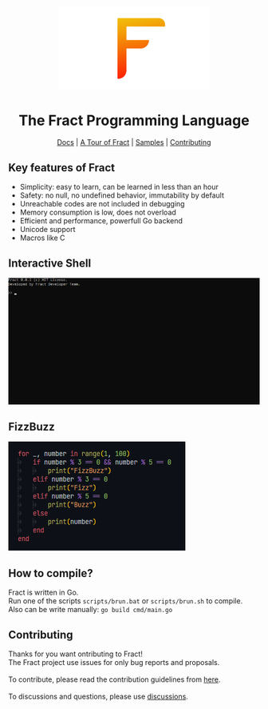 <div align="center">
<p>
    <img width="300" src="https://raw.githubusercontent.com/fract-lang/resources/main/logo/fract.svg?sanitize=true">
</p>
<h1>The Fract Programming Language</h1>

[Docs](https://github.com/fract-lang/fract/tree/master/docs) |
[A Tour of Fract](https://github.com/fract-lang/fract/blob/master/docs/fract/a_tour_of_fract.md) |
[Samples](https://github.com/fract-lang/fract/tree/master/samples) |
[Contributing](#contributing)

</div>

## Key features of Fract
+ Simplicity: easy to learn, can be learned in less than an hour
+ Safety: no null, no undefined behavior, immutability by default
+ Unreachable codes are not included in debugging
+ Memory consumption is low, does not overload
+ Efficient and performance, powerfull Go backend
+ Unicode support
+ Macros like C

## Interactive Shell
<img src="https://github.com/fract-lang/resources/blob/main/preview/fract_cli.gif?raw=true">

## FizzBuzz
<img src="https://github.com/fract-lang/resources/blob/main/preview/fizzbuzz.png">

## How to compile?
Fract is written in Go. <br>
Run one of the scripts ``scripts/brun.bat`` or ``scripts/brun.sh`` to compile. <br>
Also can be write manually: ``go build cmd/main.go``

<h2 id="contributing">Contributing</h2>
Thanks for you want ontributing to Fract!
<br>
The Fract project use issues for only bug reports and proposals.
<br><br>
To contribute, please read the contribution guidelines from <a href="https://github.com/fract-lang/fract/blob/master/CONTRIBUTING.md">here</a>.
<br><br>
To discussions and questions, please use <a href="https://github.com/fract-lang/fract/discussions">discussions</a>.
